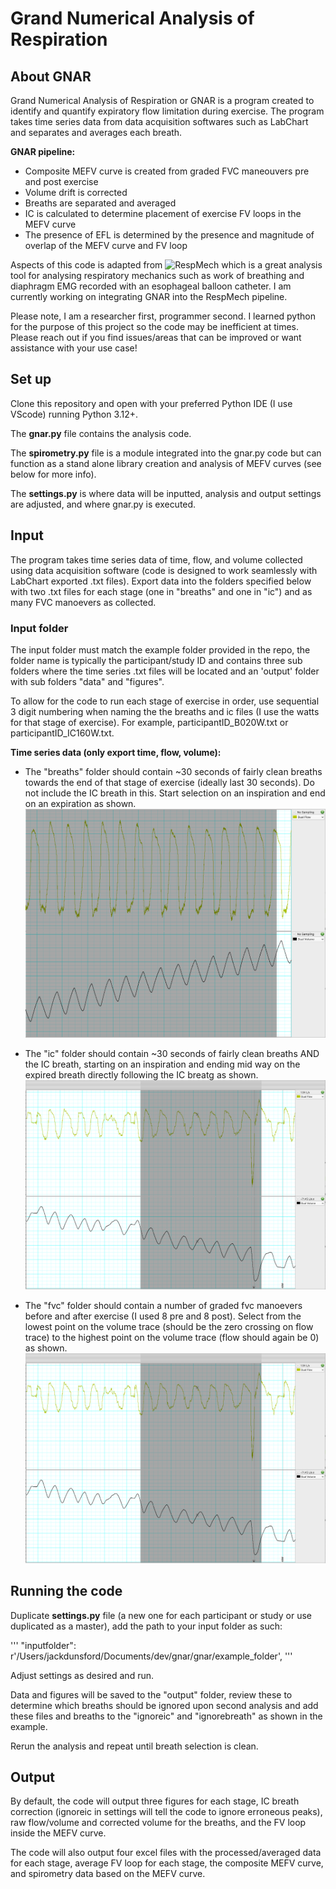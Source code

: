 # Grand Numerical Analysis of Respiration

## About GNAR
Grand Numerical Analysis of Respiration or GNAR is a program created to identify and quantify expiratory flow limitation during exercise. 
The program takes time series data from data acquisition softwares such as LabChart and separates and averages each breath.

**GNAR pipeline:**
* Composite MEFV curve is created from graded FVC maneouvers pre and post exercise
* Volume drift is corrected 
* Breaths are separated and averaged
* IC is calculated to determine placement of exercise FV loops in the MEFV curve
* The presence of EFL is determined by the presence and magnitude of overlap of the MEFV curve and FV loop

Aspects of this code is adapted from ![RespMech](https://github.com/emilwalsted/respmech) which is a great analysis tool for analysing respiratory mechanics such as work of breathing and diaphragm EMG recorded with an esophageal balloon catheter. I am currently working on integrating GNAR into the RespMech pipeline.

Please note, I am a researcher first, programmer second. I learned python for the purpose of this project so the code may be inefficient at times. Please reach out if you find issues/areas that can be improved or want assistance with your use case!


## Set up
Clone this repository and open with your preferred Python IDE (I use VScode) running Python 3.12+.

The **gnar.py** file contains the analysis code.

The **spirometry.py** file is a module integrated into the gnar.py code but can function as a stand alone library creation and analysis of MEFV curves (see below for more info).

The **settings.py** is where data will be inputted, analysis and output settings are adjusted, and where gnar.py is executed.


## Input
The program takes time series data of time, flow, and volume collected using data acquisition software (code is designed to work seamlessly with LabChart exported .txt files). Export data into the folders specified below with two .txt files for each stage (one in "breaths" and one in "ic") and as many FVC manoevers as collected.
### Input folder
The input folder must match the example folder provided in the repo, the folder name is typically the participant/study ID and contains three sub folders where the time series .txt files will be located and an 'output' folder with sub folders "data" and "figures".

To allow for the code to run each stage of exercise in order, use sequential 3 digit numbering when naming the the breaths and ic files (I use the watts for that stage of exercise). For example, participantID_B020W.txt or participantID_IC160W.txt.

**Time series data (only export time, flow, volume):**

* The "breaths" folder should contain ~30 seconds of fairly clean breaths towards the end of that stage of exercise (ideally last 30 seconds). Do not include the IC breath in this. Start selection on an inspiration and end on an expiration as shown. ![here](https://github.com/jackdunsford/gnar-respiratory-analysis/blob/main/instructional_images/breath.png)

* The "ic" folder should contain ~30 seconds of fairly clean breaths AND the IC breath, starting on an inspiration and ending mid way on the expired breath directly following the IC breatg as shown. ![here](https://github.com/jackdunsford/gnar-respiratory-analysis/blob/main/instructional_images/ic.png)

* The "fvc" folder should contain a number of graded fvc manoevers before and after exercise (I used 8 pre and 8 post). Select from the lowest point on the volume trace (should be the zero crossing on flow trace) to the highest point on the volume trace (flow should again be 0) as shown. ![here](https://github.com/jackdunsford/gnar-respiratory-analysis/blob/main/instructional_images/ic.png)

## Running the code

Duplicate **settings.py** file (a new one for each participant or study or use duplicated as a master), add the path to your input folder as such:

'''
"inputfolder": r'/Users/jackdunsford/Documents/dev/gnar/gnar/example_folder',
'''

Adjust settings as desired and run.

Data and figures will be saved to the "output" folder, review these to determine which breaths should be ignored upon second analysis and add these files and breaths to the "ignoreic" and "ignorebreath" as shown in the example.

Rerun the analysis and repeat until breath selection is clean.

## Output
By default, the code will output three figures for each stage, IC breath correction (ignoreic in settings will tell the code to ignore erroneous peaks), raw flow/volume and corrected volume for the breaths, and the FV loop inside the MEFV curve.

The code will also output four excel files with the processed/averaged data for each stage, average FV loop for each stage, the composite MEFV curve, and spirometry data based on the MEFV curve.
